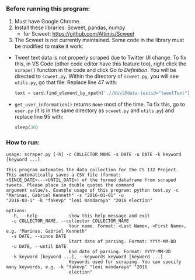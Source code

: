 ### Before running this program:

1. Must have Google Chrome.
2. Install these libraries: Scweet, pandas, numpy
    - for Scweet: https://github.com/Altimis/Scweet
3. The Scweet is not currently maintained. Some code in the library must be modified
   to make it work:
  - Tweet text data is not properly scraped due to Twitter UI change. To fix this, 
    in VS Code (other code editor have this feature too), right click the `scrape()` 
    function in the code and click _Go to Definition_. You will be directed to 
    `scweet.py`. Within the directory of `scweet.py`, you will see `utils.py`, go 
    that file. Replace line 47 with:
    
    ```python
    text = card.find_element_by_xpath('.//div[@data-testid="tweetText"]').text
    ```
  - `get_user_information()` returns `None` most of the time. To fix this, go to `user.py`
    (it is in the same directory as `scweet.py` and `utils.py`) and replace
    line 95 with:
    
    ```python
    sleep(30)
    ```

### How to run:
```
usage: scraper.py [-h] -c COLLECTOR_NAME -s DATE -u DATE -k keyword [keyword ...]

This program automates the data collection for the CS 132 Project. This automatically saves a CSV file (format:
<SINCE_DATE>---<UNTIL_DATE>) of the formed dataframe from scraped tweets. Please place in double quotes the command
argument value/s. Example usage of this program: python test.py -c "Marinas, Gabriel Kenneth" -s "2016-01-01" -u
"2016-03-1" -k "fakevp" "leni mandaraya" "2016 election"

options:
  -h, --help            show this help message and exit
  -c COLLECTOR_NAME, --collector COLLECTOR_NAME
                        Your name. Format: <Last Name>, <First Name>, e.g. "Marinas, Gabriel Kenneth"
  -s DATE, --since DATE
                        Start date of parsing. Format: YYYY-MM-DD
  -u DATE, --until DATE
                        End date of parsing. Format: YYYY-MM-DD
  -k keyword [keyword ...], --keywords keyword [keyword ...]
                        Keywords used for scraping. You can specify many keywords, e.g. -k "fakevp" "leni mandaraya" "2016
                        election"
```